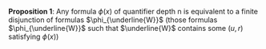 **Proposition 1**:
Any formula $\phi(x)$ of quantifier depth n is equivalent to a finite disjunction of formulas $\phi_{\underline{W}}$ (those formulas $\phi_{\underline{W}}$ such that $\underline{W}$ contains some $(u,r)$ satisfying $\phi(x)$)